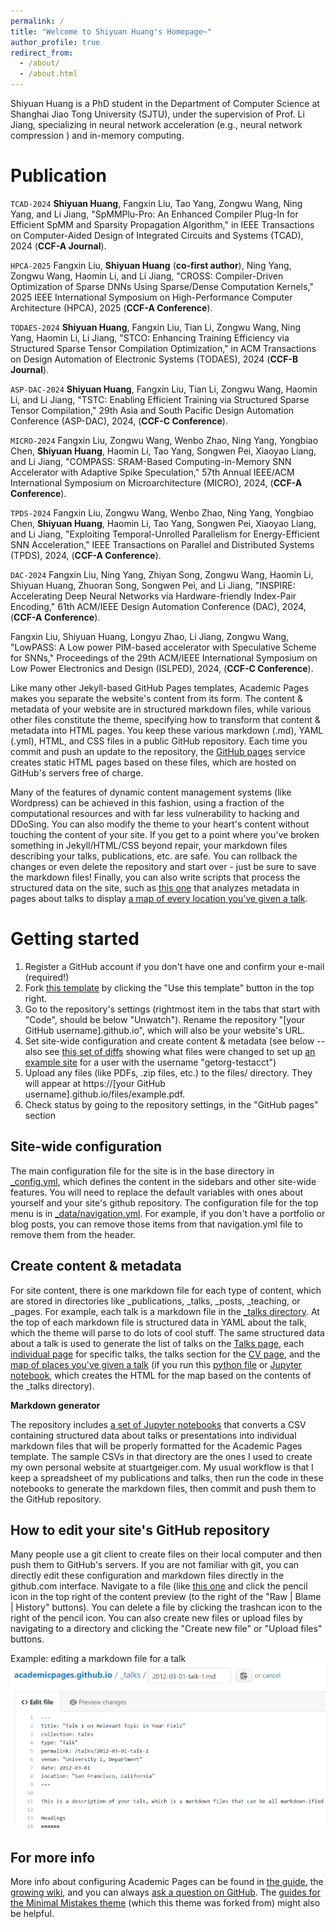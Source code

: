 ```yaml
---
permalink: /
title: "Welcome to Shiyuan Huang's Homepage~"
author_profile: true
redirect_from: 
  - /about/
  - /about.html
---
```


Shiyuan Huang is a PhD student in the Department of Computer Science at Shanghai Jiao Tong University (SJTU), under the supervision of Prof. Li Jiang, specializing in neural network acceleration (e.g., neural network compression ) and in-memory computing.

Publication
======
`TCAD-2024` **Shiyuan Huang**, Fangxin Liu, Tao Yang, Zongwu Wang, Ning Yang, and Li Jiang, "SpMMPlu-Pro: An Enhanced Compiler Plug-In for Efficient SpMM and Sparsity Propagation Algorithm," in IEEE Transactions on Computer-Aided Design of Integrated Circuits and Systems (TCAD), 2024 (**CCF-A Journal**).

`HPCA-2025` Fangxin Liu, **Shiyuan Huang** (**co-first author**), Ning Yang, Zongwu Wang, Haomin Li, and Li Jiang, "CROSS: Compiler-Driven Optimization of Sparse DNNs Using Sparse/Dense Computation Kernels," 2025 IEEE International Symposium on High-Performance Computer Architecture (HPCA), 2025 (**CCF-A Conference**).

`TODAES-2024` **Shiyuan Huang**, Fangxin Liu, Tian Li, Zongwu Wang, Ning Yang, Haomin Li, Li Jiang, "STCO: Enhancing Training Efficiency via Structured Sparse Tensor Compilation Optimization," in ACM Transactions on Design Automation of Electronic Systems (TODAES), 2024 (**CCF-B Journal**).

`ASP-DAC-2024` **Shiyuan Huang**, Fangxin Liu, Tian Li, Zongwu Wang, Haomin Li, and Li Jiang, "TSTC: Enabling Efficient Training via Structured Sparse Tensor Compilation," 29th Asia and South Pacific Design Automation Conference (ASP-DAC), 2024, (**CCF-C Conference**).

`MICRO-2024` Fangxin Liu, Zongwu Wang, Wenbo Zhao, Ning Yang, Yongbiao Chen, **Shiyuan Huang**, Haomin Li, Tao Yang, Songwen Pei, Xiaoyao Liang, and Li Jiang, "COMPASS: SRAM-Based Computing-in-Memory SNN Accelerator with Adaptive Spike Speculation," 57th Annual IEEE/ACM International Symposium on Microarchitecture (MICRO), 2024, (**CCF-A Conference**).

`TPDS-2024` Fangxin Liu, Zongwu Wang, Wenbo Zhao, Ning Yang, Yongbiao Chen, **Shiyuan Huang**, Haomin Li, Tao Yang, Songwen Pei, Xiaoyao Liang, and Li Jiang, "Exploiting Temporal-Unrolled Parallelism for Energy-Efficient SNN Acceleration," IEEE Transactions on Parallel and Distributed Systems (TPDS), 2024, (**CCF-A Conference**).

`DAC-2024` Fangxin Liu, Ning Yang, Zhiyan Song, Zongwu Wang, Haomin Li, Shiyuan Huang, Zhuoran Song, Songwen Pei, and Li Jiang, "INSPIRE: Accelerating Deep Neural Networks via Hardware-friendly Index-Pair Encoding," 61th ACM/IEEE Design Automation Conference (DAC), 2024, (**CCF-A Conference**).

Fangxin Liu, Shiyuan Huang, Longyu Zhao, Li Jiang, Zongwu Wang, "LowPASS: A Low power PIM-based accelerator with Speculative Scheme for SNNs," Proceedings of the 29th ACM/IEEE International Symposium on Low Power Electronics and Design (ISLPED), 2024, (**CCF-C Conference**).



Like many other Jekyll-based GitHub Pages templates, Academic Pages makes you separate the website's content from its form. The content & metadata of your website are in structured markdown files, while various other files constitute the theme, specifying how to transform that content & metadata into HTML pages. You keep these various markdown (.md), YAML (.yml), HTML, and CSS files in a public GitHub repository. Each time you commit and push an update to the repository, the [GitHub pages](https://pages.github.com/) service creates static HTML pages based on these files, which are hosted on GitHub's servers free of charge.

Many of the features of dynamic content management systems (like Wordpress) can be achieved in this fashion, using a fraction of the computational resources and with far less vulnerability to hacking and DDoSing. You can also modify the theme to your heart's content without touching the content of your site. If you get to a point where you've broken something in Jekyll/HTML/CSS beyond repair, your markdown files describing your talks, publications, etc. are safe. You can rollback the changes or even delete the repository and start over - just be sure to save the markdown files! Finally, you can also write scripts that process the structured data on the site, such as [this one](https://github.com/academicpages/academicpages.github.io/blob/master/talkmap.ipynb) that analyzes metadata in pages about talks to display [a map of every location you've given a talk](https://academicpages.github.io/talkmap.html).

Getting started
======
1. Register a GitHub account if you don't have one and confirm your e-mail (required!)
1. Fork [this template](https://github.com/academicpages/academicpages.github.io) by clicking the "Use this template" button in the top right. 
1. Go to the repository's settings (rightmost item in the tabs that start with "Code", should be below "Unwatch"). Rename the repository "[your GitHub username].github.io", which will also be your website's URL.
1. Set site-wide configuration and create content & metadata (see below -- also see [this set of diffs](http://archive.is/3TPas) showing what files were changed to set up [an example site](https://getorg-testacct.github.io) for a user with the username "getorg-testacct")
1. Upload any files (like PDFs, .zip files, etc.) to the files/ directory. They will appear at https://[your GitHub username].github.io/files/example.pdf.  
1. Check status by going to the repository settings, in the "GitHub pages" section

Site-wide configuration
------
The main configuration file for the site is in the base directory in [_config.yml](https://github.com/academicpages/academicpages.github.io/blob/master/_config.yml), which defines the content in the sidebars and other site-wide features. You will need to replace the default variables with ones about yourself and your site's github repository. The configuration file for the top menu is in [_data/navigation.yml](https://github.com/academicpages/academicpages.github.io/blob/master/_data/navigation.yml). For example, if you don't have a portfolio or blog posts, you can remove those items from that navigation.yml file to remove them from the header. 

Create content & metadata
------
For site content, there is one markdown file for each type of content, which are stored in directories like _publications, _talks, _posts, _teaching, or _pages. For example, each talk is a markdown file in the [_talks directory](https://github.com/academicpages/academicpages.github.io/tree/master/_talks). At the top of each markdown file is structured data in YAML about the talk, which the theme will parse to do lots of cool stuff. The same structured data about a talk is used to generate the list of talks on the [Talks page](https://academicpages.github.io/talks), each [individual page](https://academicpages.github.io/talks/2012-03-01-talk-1) for specific talks, the talks section for the [CV page](https://academicpages.github.io/cv), and the [map of places you've given a talk](https://academicpages.github.io/talkmap.html) (if you run this [python file](https://github.com/academicpages/academicpages.github.io/blob/master/talkmap.py) or [Jupyter notebook](https://github.com/academicpages/academicpages.github.io/blob/master/talkmap.ipynb), which creates the HTML for the map based on the contents of the _talks directory).

**Markdown generator**

The repository includes [a set of Jupyter notebooks](https://github.com/academicpages/academicpages.github.io/tree/master/markdown_generator
) that converts a CSV containing structured data about talks or presentations into individual markdown files that will be properly formatted for the Academic Pages template. The sample CSVs in that directory are the ones I used to create my own personal website at stuartgeiger.com. My usual workflow is that I keep a spreadsheet of my publications and talks, then run the code in these notebooks to generate the markdown files, then commit and push them to the GitHub repository.

How to edit your site's GitHub repository
------
Many people use a git client to create files on their local computer and then push them to GitHub's servers. If you are not familiar with git, you can directly edit these configuration and markdown files directly in the github.com interface. Navigate to a file (like [this one](https://github.com/academicpages/academicpages.github.io/blob/master/_talks/2012-03-01-talk-1.md) and click the pencil icon in the top right of the content preview (to the right of the "Raw | Blame | History" buttons). You can delete a file by clicking the trashcan icon to the right of the pencil icon. You can also create new files or upload files by navigating to a directory and clicking the "Create new file" or "Upload files" buttons. 

Example: editing a markdown file for a talk
![Editing a markdown file for a talk](/images/editing-talk.png)

For more info
------
More info about configuring Academic Pages can be found in [the guide](https://academicpages.github.io/markdown/), the [growing wiki](https://github.com/academicpages/academicpages.github.io/wiki), and you can always [ask a question on GitHub](https://github.com/academicpages/academicpages.github.io/discussions). The [guides for the Minimal Mistakes theme](https://mmistakes.github.io/minimal-mistakes/docs/configuration/) (which this theme was forked from) might also be helpful.
